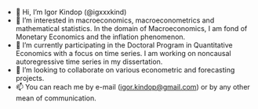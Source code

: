 - 👋 Hi, I’m Igor Kindop (@igxxxkind)
- 👀 I’m interested in macroeconomics, macroeconometrics and mathematical statistics. In the domain of Macroeconomics, I am fond of Monetary Economics and the inflation phenomenon.
- 🌱 I’m currently participating in the Doctoral Program in Quantitative Economics with a focus on time series. I am working on noncausal autoregressive time series in my dissertation.
- 💞️ I’m looking to collaborate on various econometric and forecasting projects.
- 📫 You can reach me by e-mail (igor.kindop@gmail.com) or by any other mean of communication.

<!---
igxxxkind/igxxxkind is a ✨ special ✨ repository because its `README.md` (this file) appears on your GitHub profile.
You can click the Preview link to take a look at your changes.
--->
